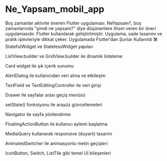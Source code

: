 # Ne_Yapsam_mobil_app
Boş zamanlar aktivite öneren Flutter uygulaması.
NeYapsam?, boş zamanlarında "şimdi ne yapsam?" diye düşünenlere ilham veren bir öneri uygulamasıdır. Flutter kullanılarak geliştirilmiştir. Uygulama, sade tasarımı ve pratik işlevleriyle dikkat çeker.
Uygulamada Flutter’dan Şunlar Kullanıldı 🛠
StatefulWidget ve StatelessWidget yapıları

ListView.builder ve GridView.builder ile dinamik listeleme

Card widget ile şık içerik sunumu

AlertDialog ile kullanıcıdan veri alma ve etkileşim

TextField ve TextEditingController ile veri girişi

Drawer ile sayfalar arası geçiş menüsü

setState() fonksiyonu ile arayüz güncellemeleri

Navigator ile sayfa yönlendirme

FloatingActionButton ile kullanıcı eylemi başlatma

MediaQuery kullanarak responsive (duyarlı) tasarım

AnimatedSwitcher ile animasyonlu metin geçişleri

IconButton, Switch, ListTile gibi temel UI bileşenleri
